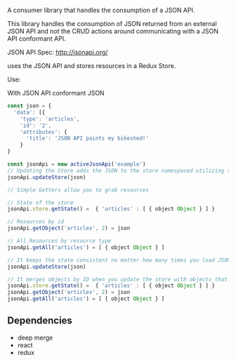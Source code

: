 A consumer library that handles the consumption of a JSON API.

This library handles the consumption of JSON returned from an external JSON API and *not* the CRUD actions around communicating with a JSON API conformant API.

JSON API Spec:
http://jsonapi.org/

uses the JSON API and stores resources in a Redux Store.

Use:

With JSON API conformant JSON

```js
const json = {
  'data': [{
    'type': 'articles',
    'id': '2',
    'attributes': {
      'title': 'JSON API paints my bikeshed!'
    }
}

const jsonApi = new activeJsonApi('example')
// Updating the Store adds the JSON to the store namespaced utilizing the Resources type
jsonApi.updateStore(json)

// Simple Getters allow you to grab resources

// State of the store
jsonApi.store.getState() =  { 'articles' : [ { object Object } ] }

// Resources by id
jsonApi.getObject('articles', 2) = json

// All Resources by resource type
jsonApi.getAll('articles') = [ { object Object } ]

// It keeps the state consistent no matter how many times you load JSON into the store
jsonApi.updateStore(json)

// It merges objects by ID when you update the store with objects that have the same ID
jsonApi.store.getState() =  { 'articles' : [ { object Object } ] }
jsonApi.getObject('articles', 2) = json
jsonApi.getAll('articles') = [ { object Object } ]
```

## Dependencies
- deep merge
- react
- redux
